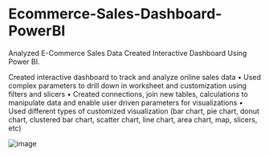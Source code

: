 # Ecommerce-Sales-Dashboard-PowerBI
Analyzed E-Commerce Sales Data Created Interactive Dashboard Using Power BI.

Created interactive dashboard to track and analyze online sales data
• Used complex parameters to drill down in worksheet and customization using filters and slicers
• Created connections, join new tables, calculations to manipulate data and enable user driven parameters for visualizations
• Used different types of customized visualization (bar chart, pie chart, donut chart, clustered bar chart, scatter chart, line chart, area chart, map, slicers, etc)

![image](https://github.com/Arpanwanwe/Ecommerce-Sales-Dashboard-PowerBI/assets/103930492/3d2fd6d9-8db7-4a8d-b0d3-33604838e21b)


